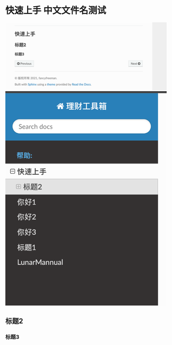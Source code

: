 # 快速上手 中文文件名测试
![](./_static/images/1.快速上手/2021-06-10-00-56-48.png)
![](./_static/images/1.快速上手/2021-06-10-00-59-25.png)
## 标题2

### 标题3